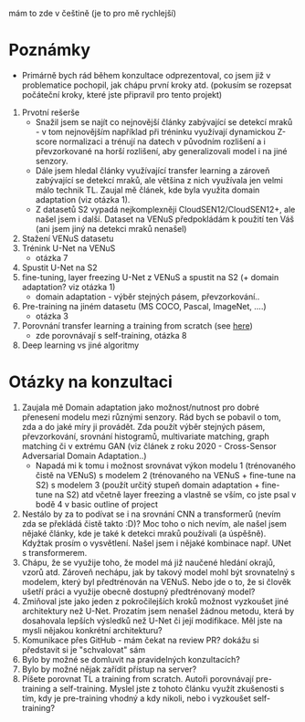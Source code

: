 mám to zde v češtině (je to pro mě rychlejší)
# Poznámky
- Primárně bych rád během konzultace odprezentoval, co jsem již v problematice pochopil, jak chápu první kroky atd. (pokusím se rozepsat počáteční kroky, které jste připravil pro tento projekt)

1. Prvotní rešerše 
    - Snažil jsem se najít co nejnovější články zabývající se detekcí mraků - v tom nejnovějším například při tréninku využívají dynamickou Z-score normalizaci a trénují na datech v původním rozlišení a i převzorkované na horší rozlišení, aby generalizovali model i na jiné senzory.
    - Dále jsem hledal články využívající transfer learning a zároveň zabývající se detekcí mraků, ale většina z nich využívala jen velmi málo technik TL. Zaujal mě článek, kde byla využita domain adaptation (viz otázka 1).
    - Z datasetů S2 vypadá nejkomplexněji CloudSEN12/CloudSEN12+, ale našel jsem i další. Dataset na VENuS předpokládám k použití ten Váš (ani jsem jiný na detekci mraků nenašel)
2. Stažení VENuS datasetu
3. Trénink U-Net na VENuS
   - otázka 7
4. Spustit U-Net na S2
5. fine-tuning, layer freezing U-Net z VENuS a spustit na S2 (+ domain adaptation? viz otázka 1)
    - domain adaptation - výběr stejných pásem, převzorkování..
6. Pre-training na jiném datasetu (MS COCO, Pascal, ImageNet, ....)
    - otázka 3
7. Porovnání transfer learning a training from scratch (see [here](https://proceedings.neurips.cc/paper/2020/file/27e9661e033a73a6ad8cefcde965c54d-Paper.pdf))
   - zde porovnávají s self-training, otázka 8
8. Deep learning vs jiné algoritmy

# Otázky na konzultaci
1. Zaujala mě Domain adaptation jako možnost/nutnost pro dobré přenesení modelu mezi různými senzory. Rád bych se pobavil o tom, zda a do jaké míry ji provádět. Zda použít výběr stejných pásem, převzorkování, srovnání histogramů, multivariate matching, graph matching či v extrému GAN (viz článek z roku 2020 - Cross-Sensor Adversarial Domain Adaptation..)
    - Napadá mi k tomu i možnost srovnávat výkon modelu 1 (trénovaného čistě na VENuS) s modelem 2 (trénovaného na VENuS + fine-tune na S2) s modelem 3 (použít určitý stupeň domain adaptation + fine-tune na S2) atd včetně layer freezing a vlastně se vším, co jste psal v bodě 4 v basic outline of project
2. Nestálo by za to podívat se i na srovnání CNN a transformerů (nevím zda se překládá čistě takto :D)? Moc toho o nich nevím, ale našel jsem nějaké články, kde je také k detekci mraků používali (a úspěšně). Kdyžtak prosím o vysvětlení. Našel jsem i nějaké kombinace např. UNet s transformerem.
3. Chápu, že se využije toho, že model má již naučené hledání okrajů, vzorů atd. Zároveň nechápu, jak by takový model mohl být srovnatelný s modelem, který byl předtrénován na VENuS. Nebo jde o to, že si člověk ušetří práci a využije obecně dostupný předtrénovaný model?
4. Zmiňoval jste jako jeden z pokročilejších kroků možnost vyzkoušet jiné architektury než U-Net. Prozatím jsem nenašel žádnou metodu, která by dosahovala lepších výsledků než U-Net či její modifikace. Měl jste na mysli nějakou konkrétní architekturu?
5. Komunikace přes GitHub - mám čekat na review PR? dokážu si představit si je "schvalovat" sám
6. Bylo by možné se domluvit na pravidelných konzultacích?
7. Bylo by možné nějak zařídit přístup na server?
8. Píšete porovnat TL a training from scratch. Autoři porovnávají pre-training a self-training. Myslel jste z tohoto článku využít zkušenosti s tím, kdy je pre-training vhodný a kdy nikoli, nebo i vyzkoušet self-training?
